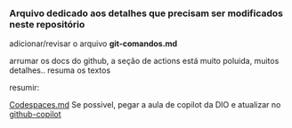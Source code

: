 ### Arquivo dedicado aos detalhes que precisam ser modificados neste repositório

adicionar/revisar o arquivo **git-comandos.md**

arrumar os docs do github, a seção de actions está muito poluida, muitos detalhes.. resuma os textos

resumir:

[Codespaces.md](https://github.com/IsabellaSMA/Git_Github/blob/main/github/github-codespace.md)
Se possivel, pegar a aula de copilot da DIO e atualizar no [github-copilot](https://github.com/IsabellaSMA/Git_Github/blob/main/github/github-copilot.md)
